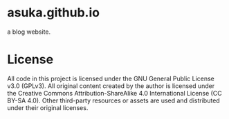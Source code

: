 # asuka.github.io
a blog website.

# License
All code in this project is licensed under the GNU General Public License v3.0 (GPLv3).
All original content created by the author is licensed under the Creative Commons Attribution-ShareAlike 4.0 International License (CC BY-SA 4.0).
Other third-party resources or assets are used and distributed under their original licenses.
